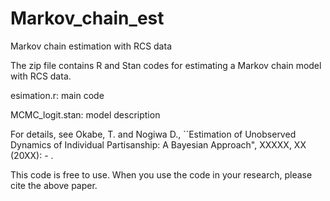 # Markov_chain_est
Markov chain estimation with RCS data

The zip file contains R and Stan codes for estimating a Markov chain model with RCS data.

esimation.r: main code

MCMC_logit.stan: model description

For details, see Okabe, T. and Nogiwa D., ``Estimation of Unobserved Dynamics of Individual Partisanship: A Bayesian Approach", XXXXX, XX (20XX): - .

This code is free to use. When you use the code in your research, please cite the above paper.
